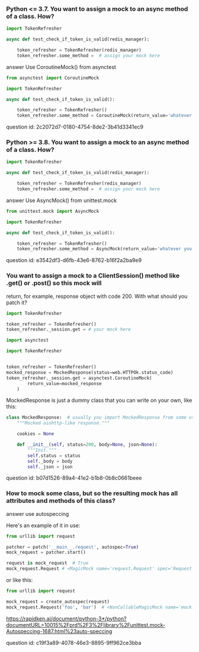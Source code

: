 ### Python <= 3.7. You want to assign a mock to an async method of a class. How?

```python
import TokenRefresher

async def test_check_if_token_is_valid(redis_manager):

    token_refresher = TokenRefresher(redis_manager)
    token_refresher.some_method =  # assign your mock here
```

answer
Use CoroutineMock() from asynctest
```python
from asynctest import CoroutineMock

import TokenRefresher

async def test_check_if_token_is_valid():

    token_refresher = TokenRefresher()
    token_refresher.some_method = CoroutineMock(return_value='whatever you want')
```

question id: 2c2072d7-0180-4754-8de2-3b41d3341ec9


### Python >= 3.8. You want to assign a mock to an async method of a class. How?

```python
import TokenRefresher

async def test_check_if_token_is_valid(redis_manager):

    token_refresher = TokenRefresher(redis_manager)
    token_refresher.some_method =  # assign your mock here
```

answer
Use AsyncMock() from unittest.mock
```python
from unittest.mock import AsyncMock

import TokenRefresher

async def test_check_if_token_is_valid():

    token_refresher = TokenRefresher()
    token_refresher.some_method = AsyncMock(return_value='whatever you want')
```

question id: e3542df3-d6fb-43e6-8762-b16f2a2ba9e9




### You want to assign a mock to a ClientSession() method like .get() or .post() so this mock will 
return, for example, response object with code 200. With what should you patch it?

```python
import TokenRefresher

token_refresher = TokenRefresher()
token_refresher._session.get = # your mock here
```

```python
import asynctest

import TokenRefresher


token_refresher = TokenRefresher()
mocked_response = MockedResponse(status=web.HTTPOk.status_code)
token_refresher._session.get = asynctest.CoroutineMock(
        return_value=mocked_response
    )
```

MockedResponse is just a dummy class that you can write on your own, like this:
```python
class MockedResponse:  # usually you import MockedResponse from some utils or whatever
    """Mocked aiohttp-like response."""

    cookies = None

    def __init__(self, status=200, body=None, json=None):
        """Init."""
        self.status = status
        self._body = body
        self._json = json
```

question id: b07d1526-89a4-41e2-b1b8-0b8c0661beee


### How to mock some class, but so the resulting mock has all attributes and methods of this class?

answer
use autospeccing

Here's an example of it in use:
```python
from urllib import request

patcher = patch('__main__.request', autospec=True) 
mock_request = patcher.start() 

request is mock_request  # True 
mock_request.Request # <MagicMock name='request.Request' spec='Request' id='...'>
```

or like this:
```python
from urllib import request

mock_request = create_autospec(request)
mock_request.Request('foo', 'bar')  # <NonCallableMagicMock name='mock.Request()' spec='Request' id='...'> 
```

https://rapidken.ai/document/python-3*/python?documentURL=10015%2Fprd%2F3%2Flibrary%2Funittest.mock-Autospeccing-1687.html%23auto-speccing

question id: c19f3a89-4078-46e3-8895-9ff962ce3bba